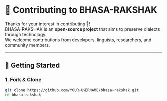 # 🤝 Contributing to BHASA-RAKSHAK

Thanks for your interest in contributing 🎉!  
BHASA-RAKSHAK is an **open-source project** that aims to preserve dialects through technology.  
We welcome contributions from developers, linguists, researchers, and community members.

---

## 🚀 Getting Started

### 1. Fork & Clone
```bash
git clone https://github.com/YOUR-USERNAME/bhasa-rakshak.git
cd bhasa-rakshak
